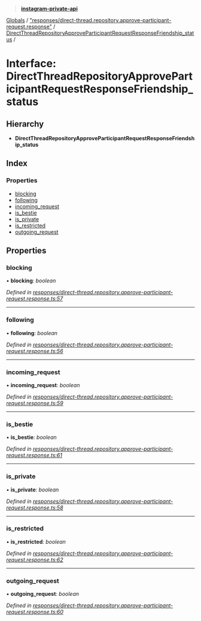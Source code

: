 > **[instagram-private-api](../README.md)**

[Globals](../README.md) / ["responses/direct-thread.repository.approve-participant-request.response"](../modules/_responses_direct_thread_repository_approve_participant_request_response_.md) / [DirectThreadRepositoryApproveParticipantRequestResponseFriendship_status](_responses_direct_thread_repository_approve_participant_request_response_.directthreadrepositoryapproveparticipantrequestresponsefriendship_status.md) /

# Interface: DirectThreadRepositoryApproveParticipantRequestResponseFriendship_status

## Hierarchy

* **DirectThreadRepositoryApproveParticipantRequestResponseFriendship_status**

## Index

### Properties

* [blocking](_responses_direct_thread_repository_approve_participant_request_response_.directthreadrepositoryapproveparticipantrequestresponsefriendship_status.md#blocking)
* [following](_responses_direct_thread_repository_approve_participant_request_response_.directthreadrepositoryapproveparticipantrequestresponsefriendship_status.md#following)
* [incoming_request](_responses_direct_thread_repository_approve_participant_request_response_.directthreadrepositoryapproveparticipantrequestresponsefriendship_status.md#incoming_request)
* [is_bestie](_responses_direct_thread_repository_approve_participant_request_response_.directthreadrepositoryapproveparticipantrequestresponsefriendship_status.md#is_bestie)
* [is_private](_responses_direct_thread_repository_approve_participant_request_response_.directthreadrepositoryapproveparticipantrequestresponsefriendship_status.md#is_private)
* [is_restricted](_responses_direct_thread_repository_approve_participant_request_response_.directthreadrepositoryapproveparticipantrequestresponsefriendship_status.md#is_restricted)
* [outgoing_request](_responses_direct_thread_repository_approve_participant_request_response_.directthreadrepositoryapproveparticipantrequestresponsefriendship_status.md#outgoing_request)

## Properties

###  blocking

• **blocking**: *boolean*

*Defined in [responses/direct-thread.repository.approve-participant-request.response.ts:57](https://github.com/dilame/instagram-private-api/blob/173bc62/src/responses/direct-thread.repository.approve-participant-request.response.ts#L57)*

___

###  following

• **following**: *boolean*

*Defined in [responses/direct-thread.repository.approve-participant-request.response.ts:56](https://github.com/dilame/instagram-private-api/blob/173bc62/src/responses/direct-thread.repository.approve-participant-request.response.ts#L56)*

___

###  incoming_request

• **incoming_request**: *boolean*

*Defined in [responses/direct-thread.repository.approve-participant-request.response.ts:59](https://github.com/dilame/instagram-private-api/blob/173bc62/src/responses/direct-thread.repository.approve-participant-request.response.ts#L59)*

___

###  is_bestie

• **is_bestie**: *boolean*

*Defined in [responses/direct-thread.repository.approve-participant-request.response.ts:61](https://github.com/dilame/instagram-private-api/blob/173bc62/src/responses/direct-thread.repository.approve-participant-request.response.ts#L61)*

___

###  is_private

• **is_private**: *boolean*

*Defined in [responses/direct-thread.repository.approve-participant-request.response.ts:58](https://github.com/dilame/instagram-private-api/blob/173bc62/src/responses/direct-thread.repository.approve-participant-request.response.ts#L58)*

___

###  is_restricted

• **is_restricted**: *boolean*

*Defined in [responses/direct-thread.repository.approve-participant-request.response.ts:62](https://github.com/dilame/instagram-private-api/blob/173bc62/src/responses/direct-thread.repository.approve-participant-request.response.ts#L62)*

___

###  outgoing_request

• **outgoing_request**: *boolean*

*Defined in [responses/direct-thread.repository.approve-participant-request.response.ts:60](https://github.com/dilame/instagram-private-api/blob/173bc62/src/responses/direct-thread.repository.approve-participant-request.response.ts#L60)*
